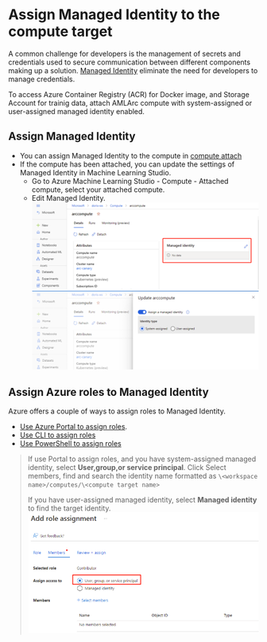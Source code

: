 # Assign Managed Identity to the compute target

A common challenge for developers is the management of secrets and credentials used to secure communication between different components making up a solution. [Managed Identity](https://docs.microsoft.com/en-us/azure/active-directory/managed-identities-azure-resources/overview) eliminate the need for developers to manage credentials.

To access Azure Container Registry (ACR) for Docker image, and Storage Account for trainig data, attach AMLArc compute with system-assigned or user-assigned managed identity enabled.

## Assign Managed Identity 

- You can assign Managed Identity to the compute in [compute attach](./attach-compute.md)
- If the compute has been attached, you can update the settings of Managed Identity in Machine Learning Studio.
  - Go to Azure Machine Learning Studio - Compute - Attached compute, select your attached compute.
  - Edit Managed Identity.
   ![Managed identity](./media/edit-identity.png)
   ![Managed identity](./media/update-identity2.png)

## Assign Azure roles to Managed Identity

Azure offers a couple of ways to assign roles to Managed Identity.
- [Use Azure Portal to assign roles](https://docs.microsoft.com/en-us/azure/role-based-access-control/role-assignments-portal?tabs=current).
- [Use CLI to assign roles](https://docs.microsoft.com/en-us/azure/role-based-access-control/role-assignments-cli)
- [Use PowerShell to assign roles](https://docs.microsoft.com/en-us/azure/role-based-access-control/role-assignments-powershell)

>If use Portal to assign roles, and you have system-assigned managed identity, select **User,group,or service principal**. Click Select members, find and search the identity name formatted as ``\<workspace name>/computes/\<compute target name>``
>
> If you have user-assigned managed identity, select **Managed identity** to find the target identity. 
   ![Managed identity](./media/assign-role.png)